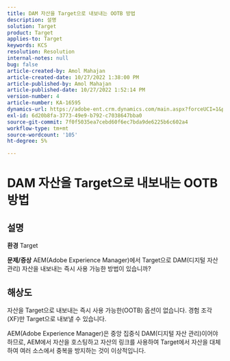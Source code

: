 ```yaml
---
title: DAM 자산을 Target으로 내보내는 OOTB 방법
description: 설명
solution: Target
product: Target
applies-to: Target
keywords: KCS
resolution: Resolution
internal-notes: null
bug: false
article-created-by: Amol Mahajan
article-created-date: 10/27/2022 1:38:00 PM
article-published-by: Amol Mahajan
article-published-date: 10/27/2022 1:52:14 PM
version-number: 4
article-number: KA-16595
dynamics-url: https://adobe-ent.crm.dynamics.com/main.aspx?forceUCI=1&pagetype=entityrecord&etn=knowledgearticle&id=86fb7590-fc55-ed11-bba2-6045bd006793
exl-id: 6d20b8fa-3773-49e9-b792-c7038647bba0
source-git-commit: 7f0f5035ea7cebd60f6ec7bda9de6225b6c602a4
workflow-type: tm+mt
source-wordcount: '105'
ht-degree: 5%

---
```


# DAM 자산을 Target으로 내보내는 OOTB 방법

## 설명

<b>환경</b>
Target


<b>문제/증상</b>
AEM(Adobe Experience Manager)에서 Target으로 DAM(디지털 자산 관리) 자산을 내보내는 즉시 사용 가능한 방법이 있습니까?


## 해상도


자산을 Target으로 내보내는 즉시 사용 가능한(OOTB) 옵션이 없습니다. 경험 조각(XF)만 Target으로 내보낼 수 있습니다.

AEM(Adobe Experience Manager)은 중앙 집중식 DAM(디지털 자산 관리)이어야 하므로, AEM에서 자산을 호스팅하고 자산의 링크를 사용하여 Target에서 자산을 대체하여 여러 소스에서 중복을 방지하는 것이 이상적입니다.
